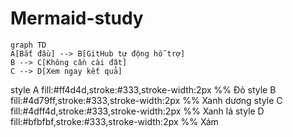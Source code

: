 # Mermaid-study
```mermaid
graph TD
A[Bắt đầu] --> B[GitHub tự động hỗ trợ]
B --> C[Không cần cài đặt]
C --> D[Xem ngay kết quả]
```
style A fill:#ff4d4d,stroke:#333,stroke-width:2px   %% Đỏ
    style B fill:#4d79ff,stroke:#333,stroke-width:2px   %% Xanh dương
    style C fill:#4dff4d,stroke:#333,stroke-width:2px   %% Xanh lá
    style D fill:#bfbfbf,stroke:#333,stroke-width:2px   %% Xám
